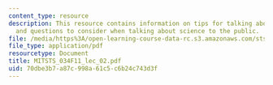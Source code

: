 ```yaml
---
content_type: resource
description: This resource contains information on tips for talking about science,
  and questions to consider when talking about science to the public.
file: /media/https%3A/open-learning-course-data-rc.s3.amazonaws.com/sts-034-science-communication-a-practical-guide-fall-2011/70dbe3b7a87c998a61c5c6b24c743d3f_MITSTS_034F11_lec_02.pdf
file_type: application/pdf
resourcetype: Document
title: MITSTS_034F11_lec_02.pdf
uid: 70dbe3b7-a87c-998a-61c5-c6b24c743d3f
---
```

